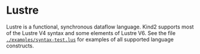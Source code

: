# Lustre

Lustre is a functional, synchronous dataflow language. Kind2 supports most of the Lustre V4 syntax and some elements of Lustre V6. See the file [`./examples/syntax-test.lus`](https://github.com/kind2-mc/kind2/blob/develop/examples/syntax-test.lus) for examples of all supported language constructs.

